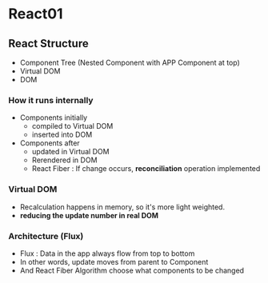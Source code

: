 # React01

## React Structure

- Component Tree (Nested Component with APP Component at top)
- Virtual DOM
- DOM

### How it runs internally

- Components initially
  - compiled to Virtual DOM
  - inserted into DOM
- Components after
  - updated in Virtual DOM
  - Rerendered in DOM
  - React Fiber : If change occurs, **reconciliation** operation implemented

### Virtual DOM

- Recalculation happens in memory, so it's more light weighted.
- **reducing the update number in real DOM**

### Architecture (Flux)

- Flux : Data in the app always flow from top to bottom
- In other words, update moves from parent to Component
- And React Fiber Algorithm choose what components to be changed
